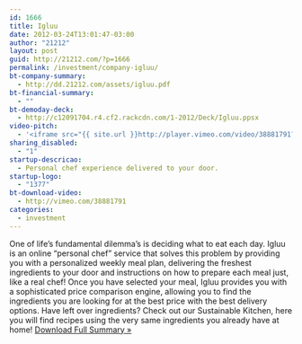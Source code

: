 ```yaml
---
id: 1666
title: Igluu
date: 2012-03-24T13:01:47-03:00
author: "21212"
layout: post
guid: http://21212.com/?p=1666
permalink: /investment/company-igluu/
bt-company-summary:
  - http://dd.21212.com/assets/igluu.pdf
bt-financial-summary:
  - ""
bt-demoday-deck:
  - http://c12091704.r4.cf2.rackcdn.com/1-2012/Deck/Igluu.ppsx
video-pitch:
  - '<iframe src="{{ site.url }}http://player.vimeo.com/video/38881791?title=0&byline=0&portrait=0" width="620" height="349" frameborder="0" webkitAllowFullScreen mozallowfullscreen allowFullScreen></iframe>'
sharing_disabled:
  - "1"
startup-descricao:
  - Personal chef experience delivered to your door.
startup-logo:
  - "1377"
bt-download-video:
  - http://vimeo.com/38881791
categories:
  - investment
---
```

One of life’s fundamental dilemma’s is deciding what to eat each day. Igluu is an online “personal chef” service that solves this problem by providing you with a personalized weekly meal plan, delivering the freshest ingredients to your door and instructions on how to prepare each meal just, like a real chef! Once you have selected your meal, Igluu provides you with a sophisticated price comparison engine, allowing you to find the ingredients you are looking for at the best price with the best delivery options. Have left over ingredients? Check out our Sustainable Kitchen, here you will find recipes using the very same ingredients you already have at home! <a href="http://dd.21212.com/assets/igluu.pdf" target="_blank">Download Full Summary »</a>